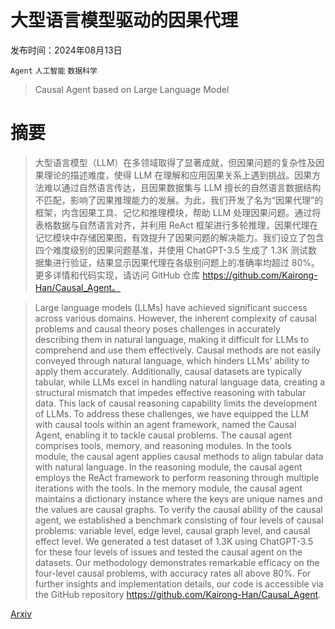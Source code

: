 # 大型语言模型驱动的因果代理

发布时间：2024年08月13日

`Agent` `人工智能` `数据科学`

> Causal Agent based on Large Language Model

# 摘要

> 大型语言模型（LLM）在多领域取得了显著成就，但因果问题的复杂性及因果理论的描述难度，使得 LLM 在理解和应用因果关系上遇到挑战。因果方法难以通过自然语言传达，且因果数据集与 LLM 擅长的自然语言数据结构不匹配，影响了因果推理能力的发展。为此，我们开发了名为“因果代理”的框架，内含因果工具、记忆和推理模块，帮助 LLM 处理因果问题。通过将表格数据与自然语言对齐，并利用 ReAct 框架进行多轮推理，因果代理在记忆模块中存储因果图，有效提升了因果问题的解决能力。我们设立了包含四个难度级别的因果问题基准，并使用 ChatGPT-3.5 生成了 1.3K 测试数据集进行验证，结果显示因果代理在各级别问题上的准确率均超过 80%。更多详情和代码实现，请访问 GitHub 仓库 https://github.com/Kairong-Han/Causal_Agent。

> Large language models (LLMs) have achieved significant success across various domains. However, the inherent complexity of causal problems and causal theory poses challenges in accurately describing them in natural language, making it difficult for LLMs to comprehend and use them effectively. Causal methods are not easily conveyed through natural language, which hinders LLMs' ability to apply them accurately. Additionally, causal datasets are typically tabular, while LLMs excel in handling natural language data, creating a structural mismatch that impedes effective reasoning with tabular data. This lack of causal reasoning capability limits the development of LLMs. To address these challenges, we have equipped the LLM with causal tools within an agent framework, named the Causal Agent, enabling it to tackle causal problems. The causal agent comprises tools, memory, and reasoning modules. In the tools module, the causal agent applies causal methods to align tabular data with natural language. In the reasoning module, the causal agent employs the ReAct framework to perform reasoning through multiple iterations with the tools. In the memory module, the causal agent maintains a dictionary instance where the keys are unique names and the values are causal graphs. To verify the causal ability of the causal agent, we established a benchmark consisting of four levels of causal problems: variable level, edge level, causal graph level, and causal effect level. We generated a test dataset of 1.3K using ChatGPT-3.5 for these four levels of issues and tested the causal agent on the datasets. Our methodology demonstrates remarkable efficacy on the four-level causal problems, with accuracy rates all above 80%. For further insights and implementation details, our code is accessible via the GitHub repository https://github.com/Kairong-Han/Causal_Agent.

[Arxiv](https://arxiv.org/abs/2408.06849)